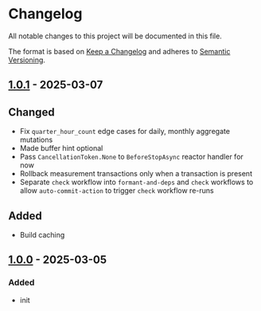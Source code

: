 <!-- markdownlint-disable MD024 -->

# Changelog

All notable changes to this project will be documented in this file.

The format is based on [Keep a Changelog](https://keepachangelog.com/en/1.0.0/)
and adheres to [Semantic Versioning](https://semver.org/).

## [1.0.1] - 2025-03-07

## Changed

- Fix `quarter_hour_count` edge cases for daily, monthly aggregate mutations
- Made buffer hint optional
- Pass `CancellationToken.None` to `BeforeStopAsync` reactor handler for now
- Rollback measurement transactions only when a transaction is present
- Separate `check` workflow into `formant-and-deps` and `check` workflows to
  allow `auto-commit-action` to trigger `check` workflow re-runs

## Added

- Build caching

## [1.0.0] - 2025-03-05

### Added

- init

[1.0.1]: https://github.com/altibiz/ozds/compare/1.0.0...1.0.1
[1.0.0]: https://github.com/altibiz/ozds/releases/tag/1.0.0
